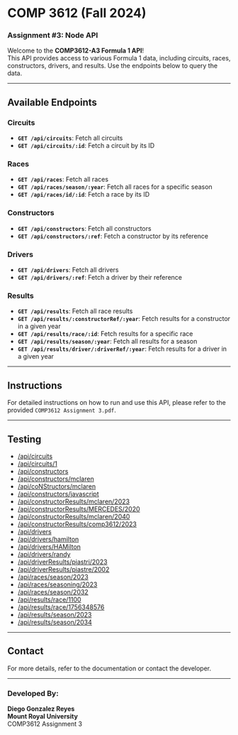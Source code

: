 # COMP 3612 (Fall 2024)  
### Assignment #3: Node API  

Welcome to the **COMP3612-A3 Formula 1 API**!  
This API provides access to various Formula 1 data, including circuits, races, constructors, drivers, and results. Use the endpoints below to query the data.

---

## Available Endpoints  

### **Circuits**  
- **`GET /api/circuits`**: Fetch all circuits  
- **`GET /api/circuits/:id`**: Fetch a circuit by its ID  

### **Races**  
- **`GET /api/races`**: Fetch all races  
- **`GET /api/races/season/:year`**: Fetch all races for a specific season  
- **`GET /api/races/id/:id`**: Fetch a race by its ID  

### **Constructors**  
- **`GET /api/constructors`**: Fetch all constructors  
- **`GET /api/constructors/:ref`**: Fetch a constructor by its reference  

### **Drivers**  
- **`GET /api/drivers`**: Fetch all drivers  
- **`GET /api/drivers/:ref`**: Fetch a driver by their reference  

### **Results**  
- **`GET /api/results`**: Fetch all race results  
- **`GET /api/results/:constructorRef/:year`**: Fetch results for a constructor in a given year  
- **`GET /api/results/race/:id`**: Fetch results for a specific race  
- **`GET /api/results/season/:year`**: Fetch all results for a season  
- **`GET /api/results/driver/:driverRef/:year`**: Fetch results for a driver in a given year  

---

## Instructions  

For detailed instructions on how to run and use this API, please refer to the provided `COMP3612 Assignment 3.pdf`.  

---
## Testing



- [/api/circuits](https://comp3612-a3.onrender.com/api/circuits) 
- [/api/circuits/1](https://comp3612-a3.onrender.com/api/circuits/1)  
- [/api/constructors](https://comp3612-a3.onrender.com/api/constructors)  
- [/api/constructors/mclaren](https://comp3612-a3.onrender.com/api/constructors/mclaren) 
- [/api/coNStructors/mclaren](https://comp3612-a3.onrender.com/api/coNSTruCtors/mclaren)
- [/api/constructors/javascript](https://comp3612-a3.onrender.com/api/constructors/javascript)
- [/api/constructorResults/mclaren/2023](https://comp3612-a3.onrender.com/api/constructorResults/mclaren/2023)
- [/api/constructorResults/MERCEDES/2020](https://comp3612-a3.onrender.com/api/constructorResults/MERCEDES/2020)
- [/api/constructorResults/mclaren/2040](https://comp3612-a3.onrender.com/api/constructorResults/mclaren/2040) 
- [/api/constructorResults/comp3612/2023](https://comp3612-a3.onrender.com/api/constructorResults/comp3612/2023)
- [/api/drivers](https://comp3612-a3.onrender.com/api/drivers)
- [/api/drivers/hamilton](https://comp3612-a3.onrender.com/api/drivers/hamilton)
- [/api/drivers/HAMilton](https://comp3612-a3.onrender.com/api/drivers/HAMilton)
- [/api/drivers/randy](https://comp3612-a3.onrender.com/api/drivers/randy)
- [/api/driverResults/piastri/2023](https://comp3612-a3.onrender.com/api/driverResults/piastri/2023)
- [/api/driverResults/piastre/2002](https://comp3612-a3.onrender.com/api/driverResults/piastre/2002)
- [/api/races/season/2023](https://comp3612-a3.onrender.com/api/races/season/2023)
- [/api/races/seasoning/2023](https://comp3612-a3.onrender.com/api/races/seasoning/2023)
- [/api/races/season/2032](https://comp3612-a3.onrender.com/api/races/season/2032)
- [/api/results/race/1100](https://comp3612-a3.onrender.com/api/results/race/1100)
- [/api/results/race/1756348576](https://comp3612-a3.onrender.com/api/results/race/1756348576)
- [/api/results/season/2023](https://comp3612-a3.onrender.com/api/results/season/2023)
- [/api/results/season/2034](https://comp3612-a3.onrender.com/api/results/season/2034)

---

## Contact  

For more details, refer to the documentation or contact the developer.  

---

### Developed By:  
**Diego Gonzalez Reyes**  
**Mount Royal University**  
COMP3612 Assignment 3  


